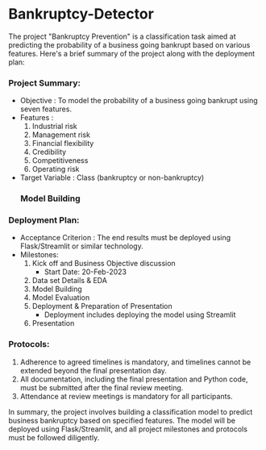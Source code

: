 # Bankruptcy-Detector
The project "Bankruptcy Prevention" is a classification task aimed at predicting the probability of a business going bankrupt based on various features. Here's a brief summary of the project along with the deployment plan:

### Project Summary:
- Objective : To model the probability of a business going bankrupt using seven features.
- Features :
  1. Industrial risk
  2. Management risk
  3. Financial flexibility
  4. Credibility
  5. Competitiveness
  6. Operating risk
- Target Variable : Class (bankruptcy or non-bankruptcy)
  ### Model Building
  

### Deployment Plan:
- Acceptance Criterion : The end results must be deployed using Flask/Streamlit or similar technology.
- Milestones:
  1. Kick off and Business Objective discussion 
     - Start Date: 20-Feb-2023
  2. Data set Details & EDA 
  3. Model Building 
  4. Model Evaluation 
  5. Deployment & Preparation of Presentation 
     - Deployment includes deploying the model using Streamlit
  6. Presentation 

### Protocols:
1. Adherence to agreed timelines is mandatory, and timelines cannot be extended beyond the final presentation day.
2. All documentation, including the final presentation and Python code, must be submitted after the final review meeting.
3. Attendance at review meetings is mandatory for all participants.

In summary, the project involves building a classification model to predict business bankruptcy based on specified features. The model will be deployed using Flask/Streamlit, and all project milestones and protocols must be followed diligently.
